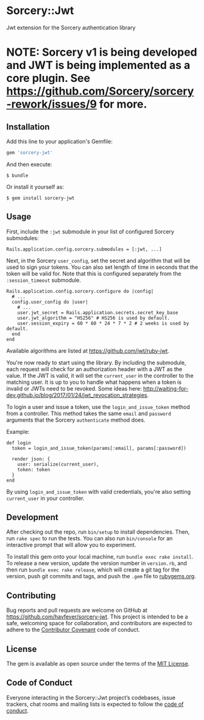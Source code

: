 # Sorcery::Jwt

Jwt extension for the Sorcery authentication library

# NOTE: Sorcery v1 is being developed and JWT is being implemented as a core plugin. See https://github.com/Sorcery/sorcery-rework/issues/9 for more.

## Installation

Add this line to your application's Gemfile:

```ruby
gem 'sorcery-jwt'
```

And then execute:

    $ bundle

Or install it yourself as:

    $ gem install sorcery-jwt

## Usage

First, include the `:jwt` submodule in your list of configured Sorcery submodules:

```
Rails.application.config.sorcery.submodules = [:jwt, ...]
```

Next, in the Sorcery `user_config`, set the secret and algorithm that will be used to sign your tokens. You can also set length of time in seconds that the token will be valid for. Note that this is configured separately from the `:session_timeout` submodule.

```
Rails.application.config.sorcery.configure do |config|
  # ...
  config.user_config do |user|
    # ...
    user.jwt_secret = Rails.application.secrets.secret_key_base
    user.jwt_algorithm = "HS256" # HS256 is used by default.
    user.session_expiry = 60 * 60 * 24 * 7 * 2 # 2 weeks is used by default.
  end
end
```

Available algorithms are listed at https://github.com/jwt/ruby-jwt.

You're now ready to start using the library. By including the submodule, each request will check for an authorization header with a JWT as the value. If the JWT is valid, it will set the `current_user` in the controller to the matching user. It is up to you to handle what happens when a token is invalid or JWTs need to be revoked. Some ideas here: http://waiting-for-dev.github.io/blog/2017/01/24/jwt_revocation_strategies.

To login a user and issue a token, use the `login_and_issue_token` method from a controller. This method takes the same `email` and `password` arguments that the Sorcery `authenticate` method does.

Example:

```
def login
  token = login_and_issue_token(params[:email], params[:password])

  render json: {
    user: serialize(current_user),
    token: token
  }
end
```

By using `login_and_issue_token` with valid credentials, you're also setting `current_user` in your controller.

## Development

After checking out the repo, run `bin/setup` to install dependencies. Then, run `rake spec` to run the tests. You can also run `bin/console` for an interactive prompt that will allow you to experiment.

To install this gem onto your local machine, run `bundle exec rake install`. To release a new version, update the version number in `version.rb`, and then run `bundle exec rake release`, which will create a git tag for the version, push git commits and tags, and push the `.gem` file to [rubygems.org](https://rubygems.org).

## Contributing

Bug reports and pull requests are welcome on GitHub at https://github.com/hayfever/sorcery-jwt. This project is intended to be a safe, welcoming space for collaboration, and contributors are expected to adhere to the [Contributor Covenant](http://contributor-covenant.org) code of conduct.

## License

The gem is available as open source under the terms of the [MIT License](https://opensource.org/licenses/MIT).

## Code of Conduct

Everyone interacting in the Sorcery::Jwt project’s codebases, issue trackers, chat rooms and mailing lists is expected to follow the [code of conduct](https://github.com/hayfever/sorcery-jwt/blob/master/CODE_OF_CONDUCT.md).
